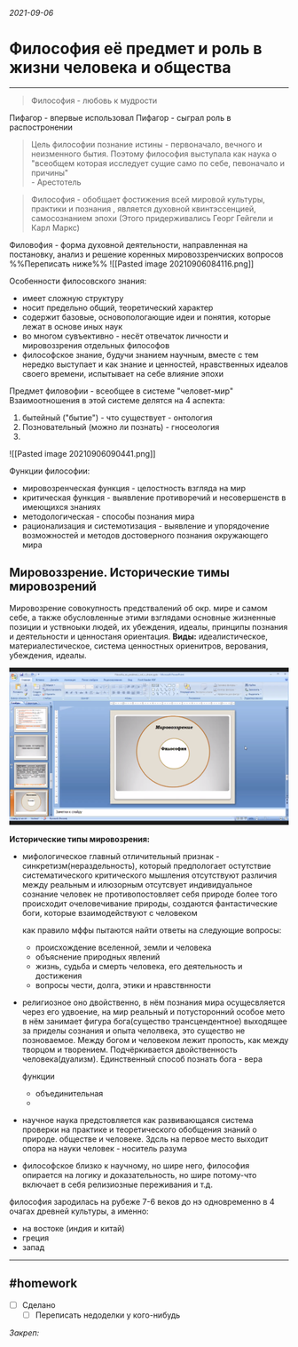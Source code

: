 *2021-09-06*

# Философия её предмет и роль в жизни человека и общества
---

>Философия - любовь к мудрости

Пифагор - впервые использовал
Пифагор - сыграл роль в распостронении

>Цель философии познание истины -
>первоначало, вечного и неизменного бытия.
>Поэтому философия выступала как наука о 
>"всеобщем которая исследует сущие само по себе,
>певоначало и причины" <br>- Арестотель

>Философия - обобщает фостижения всей мировой культуры, 
>практики и познания , является духовной квинтэссенцией,
>самосознанием эпохи
>(Этого придерживались Георг Гейгели и Карл Маркс)

Филовофия - форма духовной деятельности, направленная на постановку, анализ и решение коренных мировоззренчиских вопросов
%%Переписать ниже%%
![[Pasted image 20210906084116.png]]

Особенности филосовского знания:
- имеет сложную структуру
- носит предельно общий, теоретический характер
- содержит базовые, основопологающие идеи и понятия, которые лежат в основе иных наук
- во многом сувъективно - несёт отвечаток личности и мировоззрения отдельных философов
- философское знание, будучи знанием научным, вместе с тем нередко выступает и как знание и ценностей, нравственных идеалов своего времени, испытывает на себе влияние эпохи

Предмет филовофии - всеобщее в системе "человет-мир"
Взаимоотношения в этой системе делятся на 4 аспекта:
1. бытейный ("бытие") - что существует - онтология
2. Позновательный (можно ли познать) - гносеология
3. 

![[Pasted image 20210906090441.png]]

Функции философии:
- мировозренческая функция - целостность взгляда на мир
- критическая функция - выявление противоречий и несовершенств в имеющихся знаниях
- методологическая - способы познания мира
- рационализация и системотизация - выявление и упорядочение возможностей и методов достоверного познания окружающего мира

## Мировоззрение. Исторические тимы мировозрений

Мировозрение совокупность предствалений об окр. мире и самом себе, а также обусловленные этими взглядами основные жизненные позиции и уствноыки людей, их убеждения, идеалы, принципы познания и деятельности и ценностаня ориентация.
**Виды:** идеалистическое, материалестическое, система ценностных ориенитров, верования, убеждения, идеалы.

![](../Files/Pasted%20image%2020210909131728.png)

**Исторические типы мировозрения:**
- мифологическое
	главный отличительный признак - синкретизм(нераздельность), который предпологает остутствие систематического критического мышления
	отсутствуют различия между реальным и илюзорным
	отсутсвует индивидуальное сознание
	человек не противопостовляет себя природе более того происходит очеловечивание природы, создаются фантастические боги, которые взаимодействуют с человеком

	как правило мффы пытаются найти ответы на следующие вопросы:
	- происхождение вселенной, земли и человека
	- объяснение природных явлений
	- жизнь, судьба и смерть человека, его деятельность и достижения
	- вопросы чести, долга, этики и нравствнности

- религиозное
	оно двойственно, в нём познания мира осущесвляется через его удвоение, на мир реальный и потусторонний
	особое мето в нём занимает фигура бога(существо трансцендентное) выходящее за приделы сознания и опыта челолвека, это существо не позноваемое.
	Между богом и человеком лежит пропость, как между творцом и творением. Подчёркивается двойственность человека(дуализм).
	Единственный способ познать бога - вера
	
	функции
	- объединительная
	- 

- научное
	наука предстовляется как развивающаяся система проверки на практике и теоретического обобщения знаний о природе. обществе и человеке. Здсль на первое место выходит опора на науки
	человек - носитель разума
- философское
	близко к научному, но шире него, философия опирается на логику и доказательность, но шире
	потому-что включает в себя релизиозные переживания и т.д.

философия зародилась на рубеже 7-6 веков до нэ одновременно в 4 очагах древней культуры, а именно:
- на востоке (индия и китай)
- греция
- запад

---

##    #homework 

- [ ]  Сделано
	- [ ] Переписать недоделки у кого-нибудь

_Закреп:_
